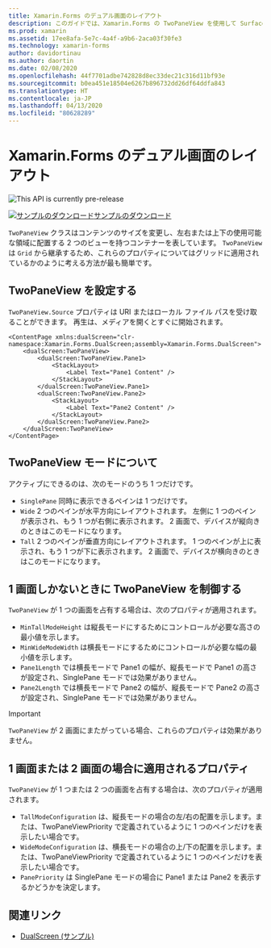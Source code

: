 ```yaml
---
title: Xamarin.Forms のデュアル画面のレイアウト
description: このガイドでは、Xamarin.Forms の TwoPaneView を使用して Surface Duo や Surface Neo などのデュアル画面デバイスのアプリ エクスペリエンスを最適化する方法について説明します。
ms.prod: xamarin
ms.assetid: 17ee8afa-5e7c-4a4f-a9b6-2aca03f30fe3
ms.technology: xamarin-forms
author: davidortinau
ms.author: daortin
ms.date: 02/08/2020
ms.openlocfilehash: 44f7701adbe742828d8ec33dec21c316d11bf93e
ms.sourcegitcommit: b0ea451e18504e6267b896732dd26df64ddfa843
ms.translationtype: HT
ms.contentlocale: ja-JP
ms.lasthandoff: 04/13/2020
ms.locfileid: "80628289"
---
```

# <a name="xamarinforms-dual-screen-layout"></a>Xamarin.Forms のデュアル画面のレイアウト

![](~/media/shared/preview.png "This API is currently pre-release")

[![サンプルのダウンロード](~/media/shared/download.png)サンプルのダウンロード](https://docs.microsoft.com/samples/xamarin/xamarin-forms-samples/userinterface-dualscreendemos/)

`TwoPaneView` クラスはコンテンツのサイズを変更し、左右または上下の使用可能な領域に配置する 2 つのビューを持つコンテナーを表しています。 `TwoPaneView` は `Grid` から継承するため、これらのプロパティについてはグリッドに適用されているかのように考える方法が最も簡単です。

## <a name="set-up-twopaneview"></a>TwoPaneView を設定する

`TwoPaneView.Source` プロパティは URI またはローカル ファイル パスを受け取ることができます。 再生は、メディアを開くとすぐに開始されます。

```xaml
<ContentPage xmlns:dualScreen="clr-namespace:Xamarin.Forms.DualScreen;assembly=Xamarin.Forms.DualScreen">
    <dualScreen:TwoPaneView>
        <dualScreen:TwoPaneView.Pane1>
            <StackLayout>
                <Label Text="Pane1 Content" />
            </StackLayout>
        </dualScreen:TwoPaneView.Pane1>
        <dualScreen:TwoPaneView.Pane2>
            <StackLayout>
                <Label Text="Pane2 Content" />
            </StackLayout>
        </dualScreen:TwoPaneView.Pane2>
    </dualScreen:TwoPaneView>
</ContentPage>
```

## <a name="understand-twopaneview-modes"></a>TwoPaneView モードについて

アクティブにできるのは、次のモードのうち 1 つだけです。

- `SinglePane` 同時に表示できるペインは 1 つだけです。
- `Wide` 2 つのペインが水平方向にレイアウトされます。 左側に 1 つのペインが表示され、もう 1 つが右側に表示されます。 2 画面で、デバイスが縦向きのときはこのモードになります。
- `Tall` 2 つのペインが垂直方向にレイアウトされます。 1 つのペインが上に表示され、もう 1 つが下に表示されます。 2 画面で、デバイスが横向きのときはこのモードになります。

## <a name="control-twopaneview-when-its-only-on-one-screen"></a>1 画面しかないときに TwoPaneView を制御する

`TwoPaneView` が 1 つの画面を占有する場合は、次のプロパティが適用されます。

- `MinTallModeHeight` は縦長モードにするためにコントロールが必要な高さの最小値を示します。
- `MinWideModeWidth` は横長モードにするためにコントロールが必要な幅の最小値を示します。
- `Pane1Length` では横長モードで Pane1 の幅が、縦長モードで Pane1 の高さが設定され、SinglePane モードでは効果がありません。
- `Pane2Length` では横長モードで Pane2 の幅が、縦長モードで Pane2 の高さが設定され、SinglePane モードでは効果がありません。

> [!IMPORTANT]
> `TwoPaneView` が 2 画面にまたがっている場合、これらのプロパティは効果がありません。

## <a name="properties-that-apply-when-on-one-screen-or-two"></a>1 画面または 2 画面の場合に適用されるプロパティ

`TwoPaneView` が 1 つまたは 2 つの画面を占有する場合は、次のプロパティが適用されます。

- `TallModeConfiguration` は、縦長モードの場合の左/右の配置を示します。または、TwoPaneViewPriority で定義されているように 1 つのペインだけを表示したい場合です。
- `WideModeConfiguration` は、横長モードの場合の上/下の配置を示します。または、TwoPaneViewPriority で定義されているように 1 つのペインだけを表示したい場合です。
- `PanePriority` は SinglePane モードの場合に Pane1 または Pane2 を表示するかどうかを決定します。

## <a name="related-links"></a>関連リンク

- [DualScreen (サンプル)](https://docs.microsoft.com/samples/xamarin/xamarin-forms-samples/userinterface-dualscreendemos/)
